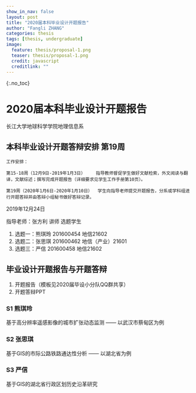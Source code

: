 ```yaml
---
show_in_nav: false
layout: post
title: "2020届本科毕业设计开题报告"
author: "Fangli ZHANG"
categories: thesis
tags: [thesis, undergraduate]
image:
  feature: thesis/proposal-1.png
  teaser: thesis/proposal-1.png
  credit: javascript
  creditlink: ""
---
```



{:.no_toc}


# 2020届本科毕业设计开题报告

长江大学地球科学学院地理信息系

## 本科毕业设计开题答辩安排 第19周
```
工作安排：

第15-18周（12月9日-2019年1月3日）	指导教师督促学生做好文献检索，外文阅读与翻译，文献综述；撰写完成开题报告（详细要求见学生工作手册第10页）。

第19周（2020年1月6日-2020年1月10日）	学生向指导老师提交开题报告，分系或学科组进行开题答辩并由答辩小组秘书做好答辩记录。
```

2019年12月24日

指导老师：张方利 讲师
选题学生
1. 选题一：熊琪玲 201600454 地信21602
2. 选题二：张思琪 201600462 地信（产业）21601
3. 选题三：严信 201600458 地信21602

## 毕业设计开题报告与开题答辩
1. 开题报告（模板见2020届毕设小分队QQ群共享）
2. 开题答辩PPT

### S1 熊琪玲
基于高分辨率遥感影像的城市扩张动态监测 —— 以武汉市蔡甸区为例

### S2 张思琪
基于GIS的市际公路铁路通达性分析 —— 以湖北省为例

### S3 严信
基于GIS的湖北省行政区划历史沿革研究
